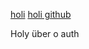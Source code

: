 [holi](http://holi.htlhl.at)
[holi github](https://github.com/elftausend/holi-yew/tree/main)


Holy über o auth 

